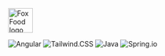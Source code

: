 <img height="50" src="https://cdn.gaetandev.fr/foxfood/files/FoxFood.png" alt="Fox Food logo" />

![Angular](https://img.shields.io/badge/FrontEnd-Angular-red)
![Tailwind.CSS](https://img.shields.io/badge/FrontEnd-Tailwind.CSS-blue)
![Java](https://img.shields.io/badge/BackEnd-Java-orange)
![Spring.io](https://img.shields.io/badge/BackEnd-Spring.io-green)
